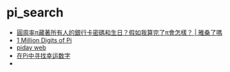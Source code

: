 # pi_search

- [圓周率π藏著所有人的銀行卡密碼和生日？假如我算完了π會怎樣？ | 雅桑了嗎](https://www.youtube.com/watch?v=lXhzUSn5oFQ)
- [1 Million Digits of Pi](https://www.piday.org/million/)
- [piday web](https://www.piday.org/)
- [在Pi中寻找幸运数字](https://www.icode9.com/content-4-802895.html)
- 
